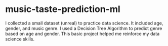 # music-taste-prediction-ml
I collected a small dataset (unreal) to practice data science. It included age, gender, and music genre. I used a Decision Tree Algorithm to predict genre based on age and gender. This basic project helped me reinforce my data science skills.
